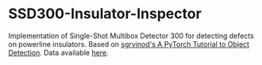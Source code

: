 # SSD300-Insulator-Inspector

Implementation of Single-Shot Multibox Detector 300 for detecting defects on powerline insulators. Based on [sgrvinod's A PyTorch Tutorial to Object Detection](https://github.com/sgrvinod/a-PyTorch-Tutorial-to-Object-Detection). Data available [here](https://ieee-dataport.org/competitions/insulator-defect-detection#files).

